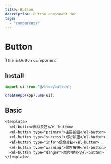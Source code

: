 ```yaml
---
title: Button
description: Button component doc
tags:
  - "components"
---
```


# Button

This is Button component

## Install

```js
import ui from "@vitec/button";

createApp(App).use(ui);
```

## Basic

```vue
<template>
  <el-button>默认按钮</el-button>
  <el-button type="primary">主要按钮</el-button>
  <el-button type="success">成功按钮</el-button>
  <el-button type="info">信息按钮</el-button>
  <el-button type="warning">警告按钮</el-button>
  <el-button type="danger">危险按钮</el-button>
</template>
```

